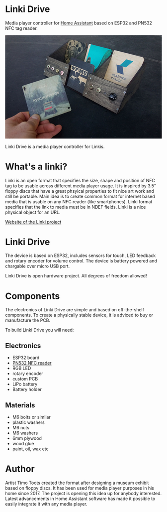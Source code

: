 # Linki Drive

Media player controller for [Home Assistant](https://www.home-assistant.io/) based on ESP32 and PN532 NFC tag reader.

![Linki Drive](images/linki_drive.jpg)

Linki Drive is a media player controller for Linkis.

# What's a linki?

Linki is an open format that specifies the size, shape and position of NFC tag to be usable across different media player usage. It is inspired by 3.5" floppy discs that have a great phsyical properties to fit nice art work and still be portable. Main idea is to create common format for internet based media that is usable on any NFC reader (like smartphones). Linki format specifies that the link to media must be in NDEF fields. Linki is a nice physical object for an URL.

[Website of the Linki project](https://www.linki.cc)

# Linki Drive

The device is based on ESP32, includes sensors for touch, LED feedback and rotary encoder for volume control. The device is battery powered and chargable over micro USB port.

Linki Drive is open hardware project. All degrees of freedom allowed!

# Components

The electronics of Linki Drive are simple and based on off-the-shelf components. To create a physically stable device, it is adviced to buy or manufacture the PCB.

To build Linki Drive you will need:

## Electronics

* ESP32 board
* [PN532 NFC reader](https://www.aliexpress.com/item/32794353925.html)
* RGB LED
* rotary encoder
* custom PCB
* LiPo battery 
* Battery holder

## Materials

* M6 bolts or similar
* plastic washers
* M6 nuts
* M6 washers
* 6mm plywood
* wood glue
* paint, oil, wax etc

# Author

Artist Timo Toots created the format after designing a museum exhibit based on floppy discs. It has been used for media player purposes in his home since 2017. The project is opening this idea up for anybody interested. Latest advancements in Home Assistant software has made it possible to easily integrate it with any media player.
